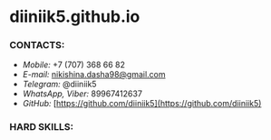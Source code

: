 # diiniik5.github.io

### CONTACTS: 
- *Mobile:* +7 (707) 368 66 82                                                  
- *E-mail:* [nikishina.dasha98@gmail.com](nikishina.dasha98@gmail.com)                                
- *Telegram:* @diiniik5
- *WhatsApp, Viber:* 89967412637
- *GitHub:* [https://github.com/diiniik5](https://github.com/diiniik5) 
### HARD SKILLS:
